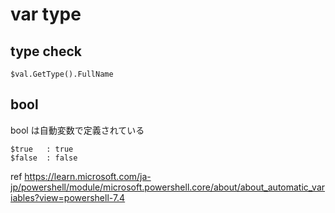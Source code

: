 
# var type


## type check

```
$val.GetType().FullName
```


## bool

bool は自動変数で定義されている

```
$true   : true
$false  : false
```

ref
https://learn.microsoft.com/ja-jp/powershell/module/microsoft.powershell.core/about/about_automatic_variables?view=powershell-7.4




